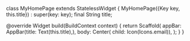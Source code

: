 class MyHomePage extends StatelessWidget { 
   MyHomePage({Key key, this.title}) : super(key: key); 
   final String title; 

   @override 
   Widget build(BuildContext context) {
      return Scaffold(
         appBar: AppBar(title: Text(this.title),),
         body: Center( child: Icon(Icons.email)),
      );
   }
}
